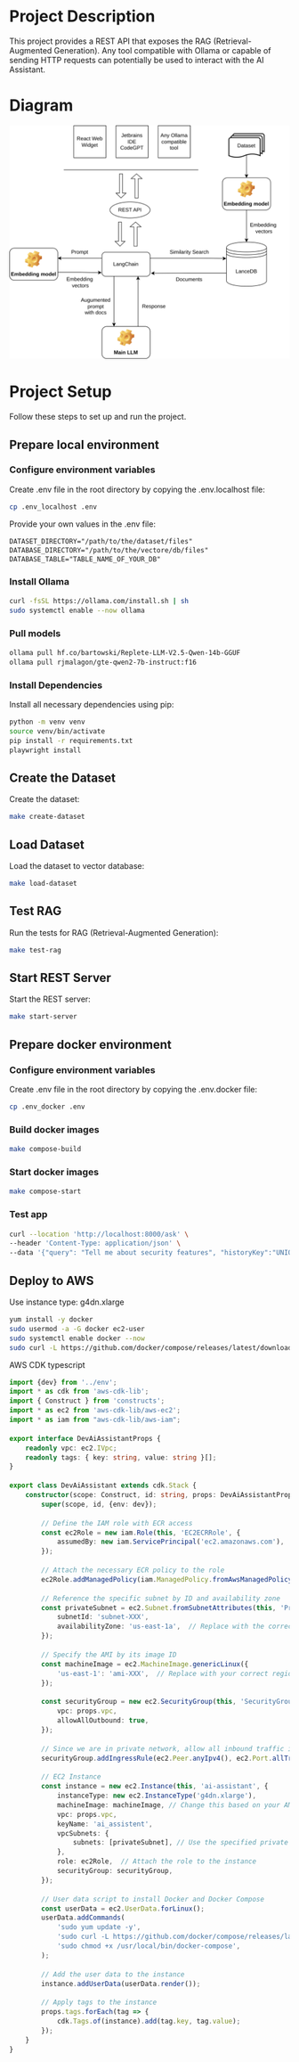 # Project Description
This project provides a REST API that exposes the RAG (Retrieval-Augmented Generation).
Any tool compatible with Ollama or capable of sending HTTP requests can potentially be used to interact with the AI Assistant.

# Diagram
<a href="https://viewer.diagrams.net/?tags=%7B%7D&lightbox=1&highlight=0000ff&edit=_blank&layers=1&nav=1#R%3Cmxfile%3E%3Cdiagram%20name%3D%22Page-1%22%20id%3D%22ADbWfpu-NmmFFpKGbNPW%22%3E7VtZd5s4FP41fowPq6GP3pqmddpM3TOdPvVgo2C1gBghb%2F31I4FYhLBNG8DumT4kQVfSDf7ufiUP9GlwuMdOtHlELvAHmuIeBvpsoGmabev0D6McU4qqKkZK8TB0Oa0gLOEPwIkKp26hC2JhIUHIJzASiWsUhmBNBJqDMdqLy56RL%2F7XyPGARFiuHV%2BmfoYu2aRU21QK%2BhsAvQ3JPx%2BfCZxsMSfEG8dF%2BxJJnw%2F0KUaIpE%2FBYQp8hl6GS7rv9YnZ%2FMUwCEmTDd%2F2j1%2F%2Fem9vP32bPY7e7c0vi%2BD9HRfPzvG3%2FAMPtJFP%2BU1cuGMvTY4cidG%2FW%2Famk2cUkrs4kdOYLlD1iAp7UszTJ4%2F9XTjhGswmGTv6XgnHdJIjkjPXKDgRe3Qd4sQEYfo82W8gAcvIWbOJPdUvStuQwKcjlb8I1xdVz3mW8eAQ7QAm4FAicXzuAQoAwUe6hM8amay4tuojPt4Xos8FvBHFzlWOq5uX8y4kQh%2B4UH5GQKaEFXCphvIhwmSDPBQ6%2FrygTjDahi5gbBU6KtYsEIo4et8AIUcOn7MlSMQWHCD5h20fWiYffuHc2PPsUB4cs0FIP3B5Fxt%2FyTiyQbEvGWUbT0ouRlu8BmfQGXGP4GAPkDPrNO50GHRnFQED3yFwJxp%2F60IdSVb36MCQUhaLR0ncvrOiTvWiOTg%2B9EL6vKYgAkwJTO0hdWRjPrFChKCATsSUBwy9BXgmXACcMuErZgalwYC6tnGVaUL9u8KZMK1Kp%2BgIBh4FZe1DKlBCn%2B6Bg7%2Bqmn2gP8Mo9Lox3dwCuemaVo3pajWma3dluaomSfnjfPmJUsZPD7JR%2BxSwuIHbk%2BQcgn3J9mcDq%2BSMC1dR%2BGfmtvP5kEBy%2FJgoPQrnNau1aTGIqZ2RMQuqJ9iFKDy1F4TuL%2B6MgRcwvShvZMIuLVlv8Y66O2GFyCNxJE8AQypbgJepvgsbRI6pR7mwwZqxlRiA1zSrYNOphBjlEe0KQhfqrovqrjWNVEZn6l6XSpyI8jHFxgepPrBMA9PMjeofm0Fb9vqXjKANBA1TQFB9JSOomTKAo84ANNoAMGTRvh8AbW3YAEJr2CuIcmh9C8gK0%2FAaU%2FLDbN5Wfjultc7906eG%2Be0lpx5HafHyDA8sb%2BvEZVQUviZA2r3GR0uOj8ChKGjKZ7Biv6HLsrobhNJQbgtJ%2B7LnyOMvcxEhEDET64WTAF3MnksAmDUAZLTGSTb%2FD08IsvifK3LF61Rx5cE%2B3VQuiCt8dFM5z4gnAVVGiYzyT%2F2C0s6QpdRnaaeVS7ts6mJppwmlXVHMtV3aZSXbxdpu1FA5%2ByntNDmKL5zQm26SAq8i7kKY6lX6HdWiSbdNyZPVFk2dxW%2FduqpNlHsdQ6uZSahDRbUEmxjaRf%2FjhF0ko7y8eLGx6A1t5cb6ILocuGZovWXlXizpAdVp8pMtjwC6rn%2Bqpha1pgPr0l6J1mXosnVZNclxtqx1uLO05fcp0aoVhq5euUgz1DYg7LNIUy4D2G%2BJZoyum%2Fb8UtbTU9JjaA0duX5Tfjx77ZJVzIMVcJOmmKYE6bFgReh%2F%2BtpNDNiopGiaUtPo67WvbVz5REo4kBra9nkTpoNqmnUFs25ay2SGdCt2LRczM3ZAW9OViQlG3%2FMjck0UXhYRg4PHrgkMn320X2%2BoGQ2DrU%2FgncuTvhPeoJOT3pFgVjWdS9vuMyjKmXDJg5Y6lll%2FceQEDJpwFUeJT1wThOOGzcjfLpM2DOtiFpOfiAipdAvyIge8x6r5NnQXargLnt6hh%2FGdnAb%2BCXjtyPpOrV7CsBo2JdqIeLXCls8U%2FthmSV6VKteoEVe%2FtqlIqF6th5T3WC81kcQGkq4a%2FTaQ6rqt5xxf%2FwlK%2Fduo1xS1KojaaijqO2WoKHalYWjYncn7nBhvuGFY%2F9pyofmEURDJ%2BehL%2FCgGMfzhrBJWDOaInQAlH8WcDEx26YPpRMz9KAu7SfI7RT5ikuHna8%2FQ96ukDpqM1WApZ0ZWr85Xv6rz%2FYnuzq8bT82tw3PrbsV25GJuvPWSuiu5O9XKrYiIW6OSMVzhF%2FHbQ6rFmkILxD4SqN%2FJ8Cu3OYyaCrb2AlgbJWy9fpmSfn0EcYTCGPxvhZR367JbqYqcHNddFenOPV%2F1fFVMmJrmxknClOfDPEG2Ll0q7yFBvq3OfL285b7SEgbQdzAk7C2WtKZfb1q1z%2BuctVr60KqcFdbdAFdqz7raMLfVd%2BX9hzcPi%2BN4fPTeGHD7evJXTZtoHLK3%2FuD7TuAM2NeWgoiqAfNm6RebJFG0c91NQrIG79PgVi5KdXffjQ6LL0Sl96yK75Xp8%2F8A%3C%2Fdiagram%3E%3C%2Fmxfile%3E" target="_blank">
  <img src="./diagram.svg" alt="Diagram">
</a>

# Project Setup

Follow these steps to set up and run the project.

## Prepare local environment

### Configure environment variables

Create .env file in the root directory by copying the .env.localhost file:
```bash
cp .env_localhost .env 
```

Provide your own values in the .env file:
```env
DATASET_DIRECTORY="/path/to/the/dataset/files"
DATABASE_DIRECTORY="/path/to/the/vectore/db/files"
DATABASE_TABLE="TABLE_NAME_OF_YOUR_DB"
```

### Install Ollama
```bash
curl -fsSL https://ollama.com/install.sh | sh
sudo systemctl enable --now ollama
```

### Pull models
```bash
ollama pull hf.co/bartowski/Replete-LLM-V2.5-Qwen-14b-GGUF
ollama pull rjmalagon/gte-qwen2-7b-instruct:f16
```

### Install Dependencies
Install all necessary dependencies using pip:
```bash
python -m venv venv
source venv/bin/activate
pip install -r requirements.txt
playwright install
```

## Create the Dataset
Create the dataset:
```bash
make create-dataset
```

## Load Dataset
Load the dataset to vector database:
```bash
make load-dataset
```

## Test RAG
Run the tests for RAG (Retrieval-Augmented Generation):
```bash
make test-rag
```

## Start REST Server
Start the REST server:
```bash
make start-server
```

## Prepare docker environment

### Configure environment variables

Create .env file in the root directory by copying the .env.docker file:
```bash
cp .env_docker .env 
```

### Build docker images
```bash
make compose-build
```

### Start docker images
```bash
make compose-start
```

### Test app
```bash
curl --location 'http://localhost:8000/ask' \
--header 'Content-Type: application/json' \
--data '{"query": "Tell me about security features", "historyKey":"UNIQUE_CONVERSATION_ID_PROVIDED_BY_YOU"}'
```

## Deploy to AWS
Use instance type: g4dn.xlarge

```bash
yum install -y docker
sudo usermod -a -G docker ec2-user
sudo systemctl enable docker --now
sudo curl -L https://github.com/docker/compose/releases/latest/download/docker-compose-$(uname -s)-$(uname -m) -o /usr/local/bin/docker-compose
```

AWS CDK typescript
```typescript
import {dev} from '../env';
import * as cdk from 'aws-cdk-lib';
import { Construct } from 'constructs';
import * as ec2 from 'aws-cdk-lib/aws-ec2';
import * as iam from "aws-cdk-lib/aws-iam";

export interface DevAiAssistantProps {
    readonly vpc: ec2.IVpc;
    readonly tags: { key: string, value: string }[];
}

export class DevAiAssistant extends cdk.Stack {
    constructor(scope: Construct, id: string, props: DevAiAssistantProps) {
        super(scope, id, {env: dev});

        // Define the IAM role with ECR access
        const ec2Role = new iam.Role(this, 'EC2ECRRole', {
            assumedBy: new iam.ServicePrincipal('ec2.amazonaws.com'),
        });

        // Attach the necessary ECR policy to the role
        ec2Role.addManagedPolicy(iam.ManagedPolicy.fromAwsManagedPolicyName('AmazonEC2ContainerRegistryReadOnly'));

        // Reference the specific subnet by ID and availability zone
        const privateSubnet = ec2.Subnet.fromSubnetAttributes(this, 'PrivateSubnet', {
            subnetId: 'subnet-XXX',
            availabilityZone: 'us-east-1a',  // Replace with the correct AZ for your subnet
        });

        // Specify the AMI by its image ID
        const machineImage = ec2.MachineImage.genericLinux({
            'us-east-1': 'ami-XXX',  // Replace with your correct region and AMI ID
        });

        const securityGroup = new ec2.SecurityGroup(this, 'SecurityGroup', {
            vpc: props.vpc,
            allowAllOutbound: true,
        });

        // Since we are in private network, allow all inbound traffic is not a security risk
        securityGroup.addIngressRule(ec2.Peer.anyIpv4(), ec2.Port.allTraffic(), 'Allow all inbound traffic');

        // EC2 Instance
        const instance = new ec2.Instance(this, 'ai-assistant', {
            instanceType: new ec2.InstanceType('g4dn.xlarge'),
            machineImage: machineImage, // Change this based on your AMI requirements
            vpc: props.vpc,
            keyName: 'ai_assistent',
            vpcSubnets: {
                subnets: [privateSubnet], // Use the specified private subnet
            },
            role: ec2Role,  // Attach the role to the instance
            securityGroup: securityGroup,
        });

        // User data script to install Docker and Docker Compose
        const userData = ec2.UserData.forLinux();
        userData.addCommands(
            'sudo yum update -y',
            'sudo curl -L https://github.com/docker/compose/releases/latest/download/docker-compose-$(uname -s)-$(uname -m) -o /usr/local/bin/docker-compose',
            'sudo chmod +x /usr/local/bin/docker-compose',
        );

        // Add the user data to the instance
        instance.addUserData(userData.render());

        // Apply tags to the instance
        props.tags.forEach(tag => {
            cdk.Tags.of(instance).add(tag.key, tag.value);
        });
    }
}
```

